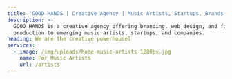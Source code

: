 ```yaml
---
title: 'GOOD HANDS | Creative Agency | Music Artists, Startups, Brands'
description: >-
  GOOD HANDS is a creative agency offering branding, web design, and film
  production to emerging music artists, startups, and companies.
heading: We are the creative powerhousel
services:
  - image: /img/uploads/home-music-artists-1280px.jpg
    name: For Music Artists
    url: /artists
---
```



